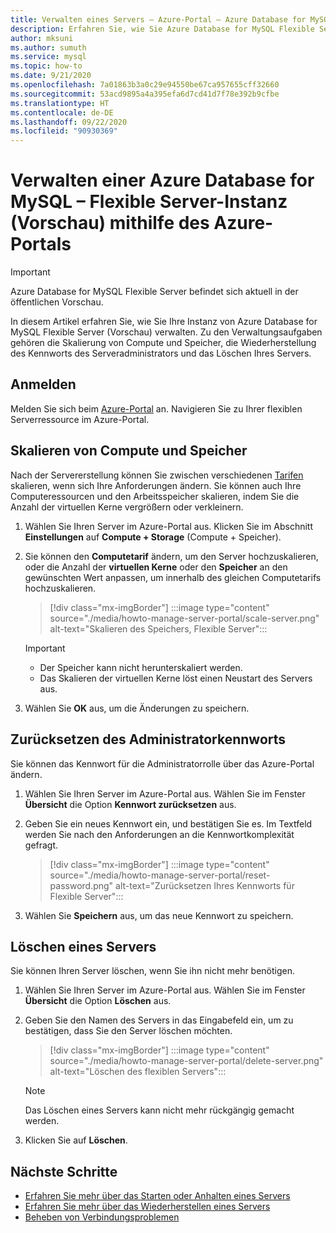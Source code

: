 ```yaml
---
title: Verwalten eines Servers – Azure-Portal – Azure Database for MySQL Flexible Server
description: Erfahren Sie, wie Sie Azure Database for MySQL Flexible Server aus dem Azure-Portal verwalten.
author: mksuni
ms.author: sumuth
ms.service: mysql
ms.topic: how-to
ms.date: 9/21/2020
ms.openlocfilehash: 7a01863b3a0c29e94550be67ca957655cff32660
ms.sourcegitcommit: 53acd9895a4a395efa6d7cd41d7f78e392b9cfbe
ms.translationtype: HT
ms.contentlocale: de-DE
ms.lasthandoff: 09/22/2020
ms.locfileid: "90930369"
---
```

# <a name="manage-an-azure-database-for-mysql---flexible-server-preview-using-azure-portal"></a>Verwalten einer Azure Database for MySQL – Flexible Server-Instanz (Vorschau) mithilfe des Azure-Portals


> [!IMPORTANT]
> Azure Database for MySQL Flexible Server befindet sich aktuell in der öffentlichen Vorschau.

In diesem Artikel erfahren Sie, wie Sie Ihre Instanz von Azure Database for MySQL Flexible Server (Vorschau) verwalten. Zu den Verwaltungsaufgaben gehören die Skalierung von Compute und Speicher, die Wiederherstellung des Kennworts des Serveradministrators und das Löschen Ihres Servers.

## <a name="sign-in"></a>Anmelden
Melden Sie sich beim [Azure-Portal](https://portal.azure.com) an. Navigieren Sie zu Ihrer flexiblen Serverressource im Azure-Portal.

## <a name="scale-compute-and-storage"></a>Skalieren von Compute und Speicher

Nach der Servererstellung können Sie zwischen verschiedenen [Tarifen](https://azure.microsoft.com/pricing/details/mysql/) skalieren, wenn sich Ihre Anforderungen ändern. Sie können auch Ihre Computeressourcen und den Arbeitsspeicher skalieren, indem Sie die Anzahl der virtuellen Kerne vergrößern oder verkleinern.

1. Wählen Sie Ihren Server im Azure-Portal aus. Klicken Sie im Abschnitt **Einstellungen** auf **Compute + Storage** (Compute + Speicher).

2. Sie können den **Computetarif** ändern, um den Server hochzuskalieren, oder die Anzahl der **virtuellen Kerne** oder den **Speicher** an den gewünschten Wert anpassen, um innerhalb des gleichen Computetarifs hochzuskalieren.

   > [!div class="mx-imgBorder"]
   > :::image type="content" source="./media/howto-manage-server-portal/scale-server.png" alt-text="Skalieren des Speichers, Flexible Server":::

   > [!Important]
   > - Der Speicher kann nicht herunterskaliert werden.
   > - Das Skalieren der virtuellen Kerne löst einen Neustart des Servers aus.

3. Wählen Sie **OK** aus, um die Änderungen zu speichern.

## <a name="reset-admin-password"></a>Zurücksetzen des Administratorkennworts

Sie können das Kennwort für die Administratorrolle über das Azure-Portal ändern.

1. Wählen Sie Ihren Server im Azure-Portal aus. Wählen Sie im Fenster **Übersicht** die Option **Kennwort zurücksetzen** aus.

2. Geben Sie ein neues Kennwort ein, und bestätigen Sie es. Im Textfeld werden Sie nach den Anforderungen an die Kennwortkomplexität gefragt.

   > [!div class="mx-imgBorder"]
   > :::image type="content" source="./media/howto-manage-server-portal/reset-password.png" alt-text="Zurücksetzen Ihres Kennworts für Flexible Server":::

3. Wählen Sie **Speichern** aus, um das neue Kennwort zu speichern.

## <a name="delete-a-server"></a>Löschen eines Servers

Sie können Ihren Server löschen, wenn Sie ihn nicht mehr benötigen.

1. Wählen Sie Ihren Server im Azure-Portal aus. Wählen Sie im Fenster **Übersicht** die Option **Löschen** aus.

2. Geben Sie den Namen des Servers in das Eingabefeld ein, um zu bestätigen, dass Sie den Server löschen möchten.

   > [!div class="mx-imgBorder"]
   > :::image type="content" source="./media/howto-manage-server-portal/delete-server.png" alt-text="Löschen des flexiblen Servers":::

   > [!NOTE]
   > Das Löschen eines Servers kann nicht mehr rückgängig gemacht werden.

3. Klicken Sie auf **Löschen**.

## <a name="next-steps"></a>Nächste Schritte
- [Erfahren Sie mehr über das Starten oder Anhalten eines Servers](how-to-stop-start-server-portal.md)
- [Erfahren Sie mehr über das Wiederherstellen eines Servers](how-to-restore-server-portal.md)
- [Beheben von Verbindungsproblemen](how-to-troubleshoot-common-connection-issues.md)


